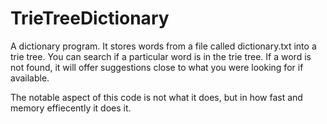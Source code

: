 # TrieTreeDictionary
A dictionary program. It stores words from a file called dictionary.txt into a trie tree. You can search if a particular word is in the trie tree. If a word is not found, it will offer suggestions close to what you were looking for if available.

The notable aspect of this code is not what it does, but in how fast and memory effiecently it does it.
